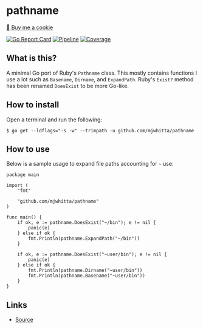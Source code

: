 # pathname

<a href="https://www.buymeacoffee.com/mjwhitta">🍪 Buy me a cookie</a>

[![Go Report Card](https://goreportcard.com/badge/github.com/mjwhitta/pathname)](https://goreportcard.com/report/github.com/mjwhitta/pathname)
[![Pipeline](https://github.com/mjwhitta/pathname/badges/master/pipeline.svg)](https://github.com/mjwhitta/pathname/-/pipelines/latest)
[![Coverage](https://github.com/mjwhitta/pathname/badges/master/coverage.svg)](https://github.com/mjwhitta/pathname)

## What is this?

A minimal Go port of Ruby's `Pathname` class. This mostly contains
functions I use a lot such as `Basename`, `Dirname`, and `ExpandPath`.
Ruby's `Exist?` method has been renamed `DoesExist` to be more
Go-like.

## How to install

Open a terminal and run the following:

```
$ go get --ldflags="-s -w" --trimpath -u github.com/mjwhitta/pathname
```

## How to use

Below is a sample usage to expand file paths accounting for `~` use:

```
package main

import (
    "fmt"

    "github.com/mjwhitta/pathname"
)

func main() {
    if ok, e := pathname.DoesExist("~/bin"); e != nil {
        panic(e)
    } else if ok {
        fmt.Println(pathname.ExpandPath("~/bin"))
    }

    if ok, e := pathname.DoesExist("~user/bin"); e != nil {
        panic(e)
    } else if ok {
        fmt.Println(pathname.Dirname("~user/bin"))
        fmt.Println(pathname.Basename("~user/bin"))
    }
}
```

## Links

- [Source](https://github.com/mjwhitta/pathname)

